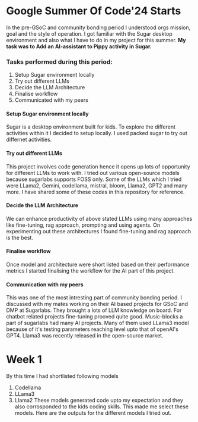 # Google Summer Of Code'24 Starts
In the pre-GSoC and community bonding period I understood orgs mission, goal and the style of operation. I got familiar with the Sugar desktop environment and also what I have to do in my project for this summer. **My task was to Add an AI-assistant to Pippy activity in Sugar.**

### Tasks performed during this period:
1. Setup Sugar environment locally
2. Try out different LLMs
3. Decide the LLM Architecture
3. Finalise workflow
4. Communicated with my peers

#### Setup Sugar environment locally
Sugar is a desktop environment built for kids. To explore the different activities within it I decided to setup locally. I used packed sugar to try out differnet activities.

#### Try out different LLMs
This project involves code generation hence it opens up lots of opportunity for different LLMs to work with. I tried out various open-source models because sugarlabs supports FOSS only. Some of the LLMs which I tried were LLama2, Gemini, codellama, mistral, bloom, Llama2, GPT2 and many more. I have shared some of these codes in this repository for reference. 

#### Decide the LLM Architecture
We can enhance productivity of above stated LLMs using many approaches like fine-tuning, rag approach, prompting and using agents. On experimenting out these architectures I found fine-tuning and rag approach is the best.

#### Finalise workflow
Once model and architecture were short listed based on their performance metrics I started finalising the workflow for the AI part of this project.

#### Communication with my peers
This was one of the most intresting part of community bonding period. I discussed with my mates working on their AI based projects for GSoC and DMP at Sugarlabs. They brought a lots of LLM knowledge on board. For chatbot related projects fine-tuning prooved quite good. Music-blocks a part of sugarlabs had many AI projects. Many of them used LLama3 model because of it's testing parameters reaching level upto that of openAI's GPT4. Llama3 was recently released in the open-source market.
 
# Week 1 
By this time I had shortlisted following models
1. Codellama
2. LLama3
3. Llama2
These models generated code upto my expectation and they also corrosponded to the kids coding skills. This made me select these models.
Here are the outputs for the different models I tried out.
